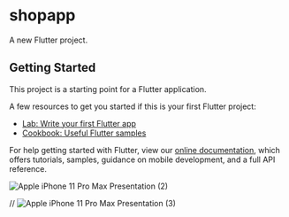 # shopapp

A new Flutter project.

## Getting Started

This project is a starting point for a Flutter application.

A few resources to get you started if this is your first Flutter project:

- [Lab: Write your first Flutter app](https://flutter.dev/docs/get-started/codelab)
- [Cookbook: Useful Flutter samples](https://flutter.dev/docs/cookbook)

For help getting started with Flutter, view our
[online documentation](https://flutter.dev/docs), which offers tutorials,
samples, guidance on mobile development, and a full API reference.

![Apple iPhone 11 Pro Max Presentation (2)](https://user-images.githubusercontent.com/83677577/148968048-bd2ce157-a22e-4c40-ad81-3cf3743621ff.png)

//
![Apple iPhone 11 Pro Max Presentation (3)](https://user-images.githubusercontent.com/83677577/148968419-36565b36-f45a-4d31-8194-5ad6ce31400c.png)


